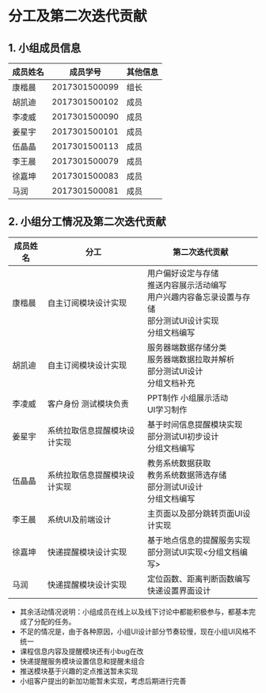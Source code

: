 # 分工及第二次迭代贡献

## 1. 小组成员信息
|成员姓名|成员学号|其他信息|
|-------|--------|-------|
|康楷晨|2017301500099|组长|
|胡凯迪|2017301500102|成员|
|李凌威|2017301500090|成员|
|姜星宇|2017301500101|成员|
|伍晶晶|2017301500113|成员|
|李王晨|2017301500079|成员|
|徐嘉坤|2017301500083|成员|
|马润|2017301500081|成员|

## 2. 小组分工情况及第二次迭代贡献

|成员姓名|分工|第二次迭代贡献|
|-------|--|-------------|
|康楷晨|自主订阅模块设计实现|用户偏好设定与存储<br>推送内容展示活动编写<br>用户兴趣内容备忘录设置与存储<br>部分测试UI设计实现<br>分组文档编写|
|胡凯迪|自主订阅模块设计实现|服务器端数据存储分类<br>服务器端数据拉取并解析<br>部分测试UI设计<br>分组文档补充|
|李凌威|客户身份 测试模块负责|PPT制作  小组展示活动<br>UI学习制作
|姜星宇|系统拉取信息提醒模块设计实现|基于时间信息提醒模块实现<br>部分测试UI初步设计<br>分组文档编写|
|伍晶晶|系统拉取信息提醒模块设计实现|教务系统数据获取<br>教务系统数据筛选存储<br>部分测试UI设计<br>分组文档编写|
|李王晨|系统UI及前端设计|主页面以及部分跳转页面UI设计实现|
|徐嘉坤|快递提醒模块设计实现|基于地点信息的提醒服务实现<br>部分测试UI实现<分组文档编写>|
|马润|快递提醒模块设计实现|定位函数、距离判断函数编写<br>快递设置界面设计|


- 其余活动情况说明：小组成员在线上以及线下讨论中都能积极参与，都基本完成了分配的任务。
- 不足的情况是，由于各种原因，小组UI设计部分节奏较慢，现在小组UI风格不统一
- 课程信息内容及提醒模块还有小bug在改
- 快递提醒服务模块设置信息和提醒未组合
- 推送模块基于兴趣的定点推送暂未实现
- 小组客户提出的新加功能暂未实现，考虑后期进行完善